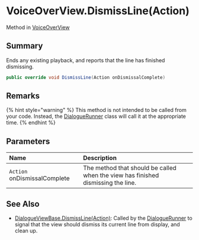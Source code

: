 # VoiceOverView.DismissLine(Action)

Method in [VoiceOverView](/docs/api/csharp/yarn.unity.voiceoverview.md)

## Summary


Ends any existing playback, and reports that the line has finished
dismissing.


```csharp
public override void DismissLine(Action onDismissalComplete)
```

## Remarks

<p>
{% hint style="warning" %}
This method is not intended to be called from
your code. Instead, the <a href="yarn.unity.dialoguerunner.md">DialogueRunner</a> class will call
it at the appropriate time.
{% endhint %}
</p>

## Parameters

|Name|Description|
|:---|:---|
|`Action` onDismissalComplete|The method that should be called when the view has finished dismissing the line.|

## See Also

* [DialogueViewBase.DismissLine\(Action\)](/docs/api/csharp/yarn.unity.dialogueviewbase.dismissline.md): Called by the  <a href="yarn.unity.dialoguerunner.md">DialogueRunner</a>  to signal that the view should dismiss its current line from display, and clean up.

